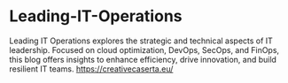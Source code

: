 # Leading-IT-Operations
Leading IT Operations explores the strategic and technical aspects of IT leadership. Focused on cloud optimization, DevOps, SecOps, and FinOps, this blog offers insights to enhance efficiency, drive innovation, and build resilient IT teams.
https://creativecaserta.eu/
